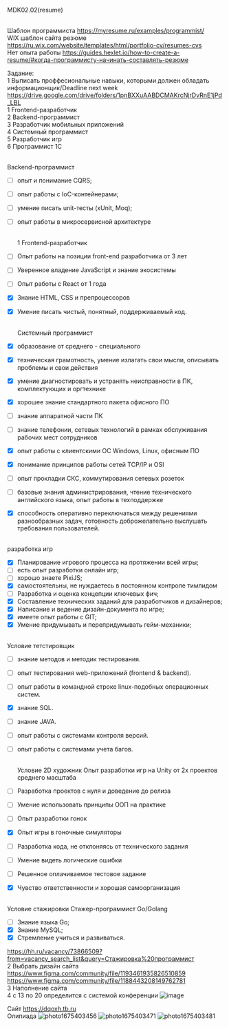 MDK02.02(resume)

<BR>Шаблон программиста https://myresume.ru/examples/programmist/ 
<BR>WIX шаблон сайта резюме [https://ru.wix.com/website/templates/html/portfolio-cv/resumes-cvs ](https://www.figma.com/community/tag/website/files)
<BR>Нет опыта работы https://guides.hexlet.io/how-to-create-a-resume/#когда-программисту-начинать-составлять-резюме

Задание:
<BR>        1 Выписать проффесиональные навыки, которыми должен обладать информационщик/Deadline next week  <BR>https://drive.google.com/drive/folders/1pnBXXuAABDCMAKrcNjrDvRnE1jPd_LBL
<BR> 1 Frontend-разработчик
<BR> 2 Backend-программист
<BR> 3 Разработчик мобильных приложений
<BR> 4 Системный программист
<BR> 5 Разработчик игр
<BR> 6 Программист 1С

  <BR> Backend-программист
- [ ] опыт и понимание CQRS;
- [ ] опыт работы с IoC-контейнерами;
- [ ] умение писать unit-тесты (xUnit, Moq);
- [ ] опыт работы в микросервисной архитектуре

  <BR> 1 Frontend-разработчик
- [ ] Опыт работы на позиции front-end разработчика от 3 лет
- [ ] Уверенное владение JavaScript и знание экосистемы
- [ ] Опыт работы с React от 1 года
- [X] Знание HTML, CSS и препроцессоров
- [X] Умение писать чистый, понятный, поддерживаемый код.

  <BR>  Системный программист
- [X] образование от среднего - специального
- [X] техническая грамотность, умение излагать свои мысли, описывать проблемы и свои действия
- [X] умение диагностировать и устранять неисправности в ПК, комплектующих и оргтехнике
- [X] хорошее знание стандартного пакета офисного ПО
- [ ] знание аппаратной части ПК
- [ ] знание телефонии, сетевых технологий в рамках обслуживания рабочих мест сотрудников
- [X] опыт работы с клиентскими ОС Windows, Linux, офисным ПО
- [X] понимание принципов работы сетей TCP/IP и OSI
- [ ] опыт прокладки СКС, коммутирования сетевых розеток
- [ ] базовые знания администрирования, чтение технического английского языка, опыт работы в техподдержке
- [X] способность оперативно переключаться между решениями разнообразных задач, готовность доброжелательно выслушать требования пользователей.

<BR>        разработка игр
- [X] Планирование игрового процесса на протяжении всей игры;
- [ ] есть опыт разработки онлайн игр;
- [ ] хорошо знаете PixiJS;
- [X] самостоятельны, не нуждаетесь в постоянном контроле тимлидом
- [ ] Разработка и оценка концепции ключевых фич;
- [X] Составление технических заданий для разработчиков и дизайнеров;
- [X] Написание и ведение дизайн-документа по игре;
- [X] имеете опыт работы с GIT;
- [X] Умение придумывать и перепридумывать гейм-механики;
  
<BR>        Условие тетстировщик
- [ ] знание методов и методик тестирования.
- [ ] опыт тестирования web-приложений (frontend & backend).
- [ ] опыт работы в командной строке linux-подобных операционных систем.
- [X] знание SQL.
- [ ] знание JAVA.
- [ ] опыт работы с системами контроля версий.
- [ ] опыт работы с системами учета багов.
  
  <BR>        Условие 2D художник
    Опыт разработки игр на Unity от 2х проектов среднего масштаба
- [ ] Разработка проектов с нуля и доведение до релиза
- [ ] Умение использовать принципы ООП на практике
- [ ] Опыт разработки гонок
- [X] Опыт игры в гоночные симуляторы
- [ ] Разработка кода, не отклоняясь от технического задания
- [ ] Умение видеть логические ошибки
- [ ] Решенное оплачиваемое тестовое задание
- [X] Чувство ответственности и хорошая самоорганизация
  
<BR>       Условие стажировки Стажер-программист Go/Golang
- [ ] Знание языка Go;
- [X] Знание MySQL;
- [X] Стремление учиться и развиваться.

https://hh.ru/vacancy/73866509?from=vacancy_search_list&query=Стажировка%20программист
<BR>        2 Выбрать дизайн сайта
<BR>        https://www.figma.com/community/file/1193461935826510859
<BR>        https://www.figma.com/community/file/1188443208149762781
<BR>        3 Наполнение сайта
<BR>        4 с 13 по 20 определится с системой конференции
![image](https://user-images.githubusercontent.com/97594421/213488144-2810960c-0f7a-48eb-a276-4dc959f5caac.png)

Сайт https://dqoxh.tb.ru
<BR>Олипиада
![photo1675403456](https://user-images.githubusercontent.com/97594421/216523186-4fb17ad2-79bb-4214-8b06-97cd007d1f48.jpeg)
![photo1675403471](https://user-images.githubusercontent.com/97594421/216523203-953a2a11-8beb-440c-a2eb-ceb7956b495b.jpeg)
![photo1675403481](https://user-images.githubusercontent.com/97594421/216523215-d7527425-40ce-4aa6-b33d-ccd91f199056.jpeg)

